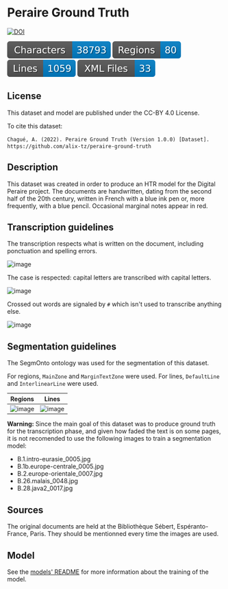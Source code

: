 Peraire Ground Truth
=====================

[![DOI](https://zenodo.org/badge/523701721.svg)](https://zenodo.org/badge/latestdoi/523701721)

![characters badge](badges/characters.svg) ![regions badge](badges/regions.svg) ![lines badge](badges/lines.svg) ![files badge](badges/files.svg) 

## License

This dataset and model are published under the CC-BY 4.0 License.

To cite this dataset:

```
Chagué, A. (2022). Peraire Ground Truth (Version 1.0.0) [Dataset]. https://github.com/alix-tz/peraire-ground-truth
```

## Description

This dataset was created in order to produce an HTR model for the Digital Peraire project. The documents are handwritten, dating from the second half of the 20th century, written in French with a blue ink pen or, more frequently, with a blue pencil. Occasional marginal notes appear in red. 

## Transcription guidelines

The transcription respects what is written on the document, including ponctuation and spelling errors. 

![image](https://user-images.githubusercontent.com/33317799/195112502-5a667927-654f-4bef-9877-792915351ab3.png)

The case is respected: capital letters are transcribed with capital letters.

![image](https://user-images.githubusercontent.com/33317799/195112677-32b18440-f669-4802-83e1-ab61f19902ea.png)

Crossed out words are signaled by `#` which isn't used to transcribe anything else.

![image](https://user-images.githubusercontent.com/33317799/195113809-5c5bcc36-2da4-4114-b46a-5ddc0d01480e.png)

## Segmentation guidelines

The SegmOnto ontology was used for the segmentation of this dataset. 

For regions, `MainZone` and `MarginTextZone` were used. For lines, `DefaultLine` and `InterlinearLine` were used. 

| Regions | Lines |
| :-----: | :---: |
| ![image](https://user-images.githubusercontent.com/33317799/195114722-222dfd08-7fba-4943-a86d-dc73aeab26bf.png) | ![image](https://user-images.githubusercontent.com/33317799/195115222-b71aa830-abcf-42c7-9259-03468a821b31.png) |

**Warning:** Since the main goal of this dataset was to produce ground truth for the transcription phase, and given how faded the text is on some pages, it is not recomended to use the following images to train a segmentation model:

- B.1.intro-eurasie_0005.jpg
- B.1b.europe-centrale_0005.jpg
- B.2.europe-orientale_0007.jpg 
- B.26.malais_0048.jpg
- B.28.java2_0017.jpg

## Sources

The original documents are held at the Bibliothèque Sébert, Espéranto-France, Paris. They should be mentionned every time the images are used. 

## Model

See the [models' README](https://github.com/alix-tz/peraire-ground-truth/blob/master/models/readme.md) for more information about the training of the model. 


